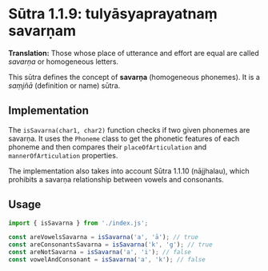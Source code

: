
# Sūtra 1.1.9: tulyāsyaprayatnaṃ savarṇam

**Translation:** Those whose place of utterance and effort are equal are called *savarṇa* or homogeneous letters.

This sūtra defines the concept of **savarṇa** (homogeneous phonemes). It is a *saṃjñā* (definition or name) sūtra.

## Implementation

The `isSavarna(char1, char2)` function checks if two given phonemes are savarṇa. It uses the `Phoneme` class to get the phonetic features of each phoneme and then compares their `placeOfArticulation` and `mannerOfArticulation` properties.

The implementation also takes into account Sūtra 1.1.10 (nājjhalau), which prohibits a savarṇa relationship between vowels and consonants.

## Usage

```javascript
import { isSavarna } from './index.js';

const areVowelsSavarna = isSavarna('a', 'ā'); // true
const areConsonantsSavarna = isSavarna('k', 'g'); // true
const areNotSavarna = isSavarna('a', 'i'); // false
const vowelAndConsonant = isSavarna('a', 'k'); // false
```
